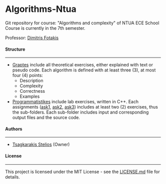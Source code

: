# Algorithms-Ntua
Git repository for course: "Algorithms and complexity" of NTUA ECE School
Course is currently in the 7th semester.

Professor: [Dimitris Fotakis](https://www.softlab.ntua.gr/~fotakis/)

#### Structure

---

- [Graptes](https://github.com/steliostss/Algorithms-Ntua/tree/master/Graptes) include all theoretical exercises, either explained with text or pseudo code. Each algorithm is defined with at least three (3), at most four (4) points:
  - Description
  - Complexity
  - Correctness
  - Examples
- [Programmatistikes](https://github.com/steliostss/Algorithms-Ntua/tree/master/Programmatistikes) include lab exercises, written in C++. Each assignments ([ask1](https://github.com/steliostss/Algorithms-Ntua/tree/master/Programmatistikes/ask1), [ask2](https://github.com/steliostss/Algorithms-Ntua/tree/master/Programmatistikes/ask2), [ask3](https://github.com/steliostss/Algorithms-Ntua/tree/master/Programmatistikes/ask3)) includes at least two (2) exercises, thus the sub-folders. Each sub-folder includes input and corresponding output files and the source code.

#### Authors

---

- [Tsagkarakis Stelios](https://www.facebook.com/stelios.tsagarakis.3) (Owner)

#### License

---

This project is licensed under the MIT License - see the [LICENSE.md](https://github.com/steliostss/Algorithms-Ntua) file for details.